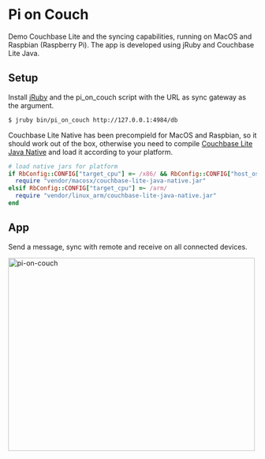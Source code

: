 # Pi on Couch
Demo Couchbase Lite and the syncing capabilities, running on MacOS and Raspbian
(Raspberry Pi). The app is developed using jRuby and Couchbase Lite Java.

## Setup
Install [jRuby](http://jruby.org/) and the pi\_on\_couch script with the URL as
sync gateway as the argument.

```bash
$ jruby bin/pi_on_couch http://127.0.0.1:4984/db
```

Couchbase Lite Native has been precompield for MacOS and Raspbian, so it should
work out of the box, otherwise you need to compile [Couchbase Lite Java
Native](https://github.com/couchbase/couchbase-lite-java-native) and load it
according to your platform.

```ruby
# load native jars for platform
if RbConfig::CONFIG["target_cpu"] =~ /x86/ && RbConfig::CONFIG["host_os"] =~ /darwin/
  require "vendor/macosx/couchbase-lite-java-native.jar"
elsif RbConfig::CONFIG["target_cpu"] =~ /arm/
  require "vendor/linux_arm/couchbase-lite-java-native.jar"
end
```

## App

Send a message, sync with remote and receive on all connected devices.

<img src="https://farm6.staticflickr.com/5031/14411058895_c9be89a60d.jpg"
width="500" height="391" alt="pi-on-couch">
